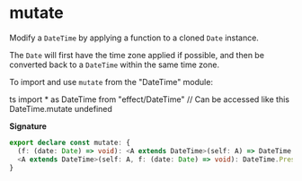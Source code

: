 # mutate

Modify a `DateTime` by applying a function to a cloned `Date` instance.

The `Date` will first have the time zone applied if possible, and then be
converted back to a `DateTime` within the same time zone.

To import and use `mutate` from the "DateTime" module:

ts
import \* as DateTime from "effect/DateTime"
// Can be accessed like this
DateTime.mutate
undefined

**Signature**

```ts
export declare const mutate: {
  (f: (date: Date) => void): <A extends DateTime>(self: A) => DateTime.PreserveZone<A>
  <A extends DateTime>(self: A, f: (date: Date) => void): DateTime.PreserveZone<A>
}
```
